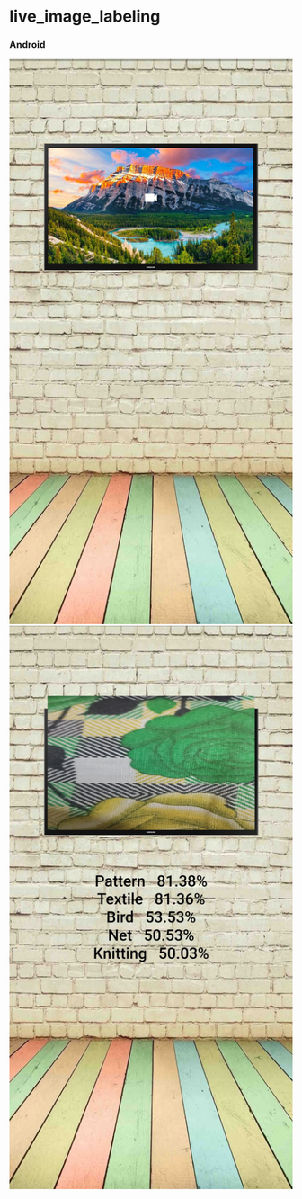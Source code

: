 # live_image_labeling


### Android
![](https://github.com/chirag-goel360/Live_Image_Labeling/blob/main/android1.jpg)
![](https://github.com/chirag-goel360/Live_Image_Labeling/blob/main/android2.jpg)
